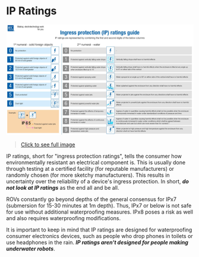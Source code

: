# IP Ratings

![IEC IP Ratings](./../../img/IEC_IP_ratings_full.jpg)

> [Click to see full image](./../../img/IEC_IP_ratings_full.jpg)

IP ratings, short for "ingress protection ratings", tells the consumer how environmentally resistant an electrical component is. This is usually done through testing at a certified facility (for reputable manufacturers) or randomly chosen (for more sketchy manufacturers). This results in uncertainty over the reliability of a device's ingress protection. In short, _**do not look at IP ratings**_ as the end all and be all.

ROVs constantly go beyond depths of the general consensus for IPx7 (submersion for 15-30 minutes at 1m depth). Thus, IPx7 or below is not safe for use without additional waterproofing measures. IPx8 poses a risk as well and also requires waterproofing modifications.

It is important to keep in mind that IP ratings are designed for waterproofing consumer electronics devices, such as people who drop phones in toilets or use headphones in the rain. _**IP ratings aren't designed for people making underwater robots**_.
